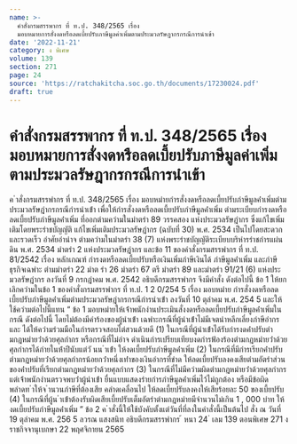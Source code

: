 ```yaml
---
name: >-
  คำสั่งกรมสรรพากร ที่ ท.ป. 348/2565 เรื่อง
  มอบหมายการสั่งงดหรือลดเบี้ยปรับภาษีมูลค่าเพิ่มตามประมวลรัษฎากรกรณีการนำเข้า
date: '2022-11-21'
category: ง พิเศษ
volume: 139
section: 271
page: 24
source: 'https://ratchakitcha.soc.go.th/documents/17230024.pdf'
draft: true
---
```


# คำสั่งกรมสรรพากร ที่ ท.ป. 348/2565 เรื่อง มอบหมายการสั่งงดหรือลดเบี้ยปรับภาษีมูลค่าเพิ่มตามประมวลรัษฎากรกรณีการนำเข้า

ค ําสั่งกรมสรรพํากร ที่ ท.ป. 348/2565 เรื่อง มอบหมํายกํารสั่งงดหรือลดเบี้ยปรับภําษีมูลค่ําเพิ่มตํามประมวลรัษฎํากรกรณีกํารนําเข้ํา เพื่อให้กํารสั่งงดหรือลดเบี้ยปรับภําษีมูลค่ําเพิ่ม ตํามระเบียบกํารงดหรือลดเบี้ยปรับภําษีมูลค่ําเพิ่ม ที่ออกตํามควํามในมําตรํา 89 วรรคสอง แห่งประมวลรัษฎํากร ซึ่งแก้ไขเพิ่มเติมโดยพระรําชบัญญัติ แก้ไขเพิ่มเติมประมวลรัษฎํากร (ฉบับที่ 30) พ.ศ. 2534 เป็นไปโดยสะดวกและรวดเร็ว อําศัยอํานําจ ตํามควํามในมําตรํา 38 (7) แห่งพระรําชบัญญัติระเบียบบริหํารรําชกํารแผ่นดิน พ.ศ. 2534 มําตรํา 2 แห่งประมวลรัษฎํากร และข้อ 11 ของคําสั่งกรมสรรพํากร ที่ ท.ป. 81/2542 เรื่อง หลักเกณฑ์ กํารงดหรือลดเบี้ยปรับหรือเงินเพิ่มภําษีเงินได้ ภําษีมูลค่ําเพิ่ม และภําษีธุรกิจเฉพําะ ตํามมําตรํา 22 มําต รํา 26 มําตรํา 67 ตรี มําตรํา 89 และมําตรํา 91/21 (6) แห่งประมวลรัษฎํากร ลงวันที่ 9 กรกฎําคม พ.ศ. 2542 อธิบดีกรมสรรพํากร จึงมีคําสั่ง ดังต่อไปนี้ ข้อ 1 ให้ยกเลิกควํามในข้อ 1 ของคําสั่งกรมสรรพํากร ที่ ท.ป. 1 2 0/254 5 เรื่อง มอบหมําย กํารสั่งงดหรือลดเบี้ยปรับภําษีมูลค่ําเพิ่มตํามประมวลรัษฎํากรกรณีกํารนําเข้ํา ลงวันที่ 10 ตุลําคม พ.ศ. 254 5 และให้ใช้ควํามต่อไปนี้แทน “ ข้อ 1 มอบหมํายให้เจ้ําพนักงํานประเมินสั่งงดหรือลดเบี้ยปรับภําษีมูลค่ําเพิ่มในกรณี ดังต่อไปนี้ โดยไม่ต้องมีคําร้องของผู้นําเข้ํา เฉพําะกรณีที่ผู้นําเข้ําไม่มีเจตนําหลีกเลี่ยงภําษีอํากรและ ได้ให้ควํามร่วมมือในกํารตรวจสอบไต่สวนด้วยดี (1) ในกรณีที่ผู้นําเข้ําได้รับกํารงดค่ําปรับตํามกฎหมํายว่ําด้วยศุลกํากร หรือกรณีที่ไม่อําจ ดําเนินกํารเปรียบเทียบงดกํารฟ้องร้องตํามกฎหมํายว่ําด้วยศุลกํากรได้ภํายในห้ําปีนับแต่วั นน ําเข้ํา ให้งดเบี้ยปรับภําษีมูลค่ําเพิ่ม (2) ในกรณีที่มีกํารเรียกค่ําปรับตํามกฎหมํายว่ําด้วยศุลกํากรน้อยกว่ําหนึ่งเท่ําของเงินอํากรที่ขําด ให้ลดเบี้ยปรับลงคงเสียตํามอัตรําส่วนของค่ําปรับที่เรียกตํามกฎหมํายว่ําด้วยศุลกํากร (3) ในกรณีที่ไม่มีควํามผิดตํามกฎหมํายว่ําด้วยศุลกํากร แต่เจ้ําพนักงํานตรวจพบว่ําผู้นําเข้ํา ยื่นแบบแสดงรํายกํารภําษีมูลค่ําเพิ่มไว้ไม่ถูกต้อง หรือมีข้อผิดพลําดท ําให้จ ํานวนภําษีที่ต้องเสีย คลําดเคลื่อนไป ให้ลดเบี้ยปรับลงคงให้เสียร้อยละ 50 ของเบี้ยปรับ (4) ในกรณีที่ผู้น ําเข้ําต้องรับผิดเสียเบี้ยปรับเต็มอัตรําตํามกฎหมํายมีจํานวนไม่เกิน 1 , 000 บําท ให้งดเบี้ยปรับภําษีมูลค่ําเพิ่ม ” ข้อ 2 ค ําสั่งนี้ให้ใช้บังคับตั้งแต่วันที่ที่ลงในคําสั่งนี้เป็นต้นไป สั่ง ณ วันที่ 19 ตุลําคม พ.ศ. 256 5 ลวรณ แสงสนิท อธิบดีกรมสรรพํากร ้ หนา 24 ่ เลม 139 ตอนพิเศษ 271 ง ราชกิจจานุเบกษา 22 พฤศจิกายน 2565
